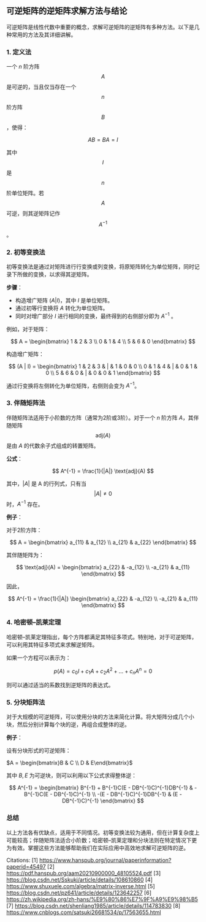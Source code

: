 ## 可逆矩阵的逆矩阵求解方法与结论

可逆矩阵是线性代数中重要的概念，求解可逆矩阵的逆矩阵有多种方法。以下是几种常用的方法及其详细讲解。

### 1. 定义法

一个 $n$ 阶方阵 $$ A $$ 是可逆的，当且仅当存在一个 $$ n $$ 阶方阵 $$ B $$，使得：

$$
AB = BA = I
$$

其中 $$ I $$ 是 $$ n $$ 阶单位矩阵。若 $$ A $$ 可逆，则其逆矩阵记作 $$ A^{-1} $$。

### 2. 初等变换法

初等变换法是通过对矩阵进行行变换或列变换，将原矩阵转化为单位矩阵，同时记录下所做的变换，以求得其逆矩阵。

**步骤**：

- 构造增广矩阵 $(A | I)$，其中 $I$ 是单位矩阵。
- 通过初等行变换将 $A$ 转化为单位矩阵。
- 同时对增广部分 $I$ 进行相同的变换，最终得到的右侧部分即为 $A^{-1}$ 。

例如，对于矩阵：

$$
A = \begin{bmatrix}
1 & 2 & 3 \\
0 & 1 & 4 \\
5 & 6 & 0
\end{bmatrix}
$$

构造增广矩阵：

$$
(A | I) = \begin{bmatrix}
1 & 2 & 3 & | & 1 & 0 & 0 \\
0 & 1 & 4 & | & 0 & 1 & 0 \\
5 & 6 & 0 & | & 0 & 0 & 1
\end{bmatrix}
$$

通过行变换将左侧转化为单位矩阵，右侧则会变为 $A^{-1}$。

### 3. 伴随矩阵法

伴随矩阵法适用于小阶数的方阵（通常为2阶或3阶）。对于一个 $n$ 阶方阵 $A$，其伴随矩阵 $$ \text{adj}(A) $$ 是由 $A$  的代数余子式组成的转置矩阵。

**公式**：

$$
A^{-1} = \frac{1}{|A|} \text{adj}(A)
$$

其中，$|A|$ 是 A 的行列式，只有当 $$ |A| \neq 0 $$ 时，$A^{-1}$  存在。

**例子**：

对于2阶方阵：

$$
A = \begin{bmatrix}
a_{11} & a_{12} \\
a_{21} & a_{22}
\end{bmatrix}
$$

其伴随矩阵为：

$$
\text{adj}(A) = \begin{bmatrix}
a_{22} & -a_{12} \\
-a_{21} & a_{11}
\end{bmatrix}
$$

因此，

$$
A^{-1} = \frac{1}{|A|} \begin{bmatrix}
a_{22} & -a_{12} \\
-a_{21} & a_{11}
\end{bmatrix}
$$

### 4. 哈密顿–凯莱定理

哈密顿–凯莱定理指出，每个方阵都满足其特征多项式。特别地，对于可逆矩阵，可以利用其特征多项式来求解逆矩阵。

如果一个方程可以表示为：

$$
p(A) = c_0 I + c_1 A + c_2 A^2 + ... + c_n A^n = 0
$$

则可以通过适当的系数找到逆矩阵的表达式。

### 5. 分块矩阵法

对于大规模的可逆矩阵，可以使用分块的方法来简化计算。将大矩阵分成几个小块，然后分别计算每个块的逆，再组合成整体的逆。

**例子**：

设有分块形式的可逆矩阵：

$A = \begin{bmatrix}B & C \\ D & E\end{bmatrix}$

其中 $B, E$ 为可逆块，则可以利用以下公式求得整体逆：

$$
A^{-1} = \begin{bmatrix}
B^{-1} + B^{-1}C(E - DB^{-1}C)^{-1}DB^{-1} & -B^{-1}C(E - DB^{-1}C)^{-1} \\ 
-(E - DB^{-1}C)^{-1}DB^{-1} & (E - DB^{-1}C)^{-1}
\end{bmatrix}
$$

### 总结

以上方法各有优缺点，适用于不同情况。初等变换法较为通用，但在计算复杂度上可能较高；伴随矩阵法适合小阶数；哈密顿–凯莱定理和分块法则在特定情况下更为有效。掌握这些方法能够帮助我们在实际应用中高效地求解可逆矩阵的逆。

Citations:
[1] https://www.hanspub.org/journal/paperinformation?paperid=45497
[2] https://pdf.hanspub.org/aam20210900000_48105524.pdf
[3] https://blog.csdn.net/Sskuki/article/details/108610860
[4] https://www.shuxuele.com/algebra/matrix-inverse.html
[5] https://blog.csdn.net/pz641/article/details/123642257
[6] https://zh.wikipedia.org/zh-hans/%E9%80%86%E7%9F%A9%E9%98%B5
[7] https://blog.csdn.net/shenliang1985/article/details/114783830
[8] https://www.cnblogs.com/satsuki26681534/p/17563655.html